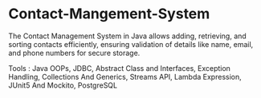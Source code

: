# Contact-Mangement-System
The Contact Management System in Java allows adding, retrieving, and sorting contacts efficiently, ensuring validation of details like name, email, and phone numbers for secure storage.

Tools : Java
OOPs, JDBC, Abstract Class and Interfaces, Exception Handling,
Collections And Generics, Streams API, Lambda Expression, JUnit5 And
Mockito, PostgreSQL


